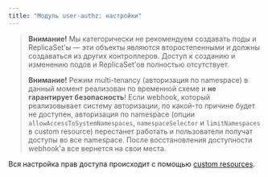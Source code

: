 ```yaml
---
title: "Модуль user-authz: настройки"
---
```


> **Внимание!** Мы категорически не рекомендуем создавать поды и ReplicaSet'ы — эти объекты являются второстепенными и должны создаваться из других контроллеров. Доступ к созданию и изменению подов и ReplicaSet'ов полностью отсутствует.
>
> **Внимание!** Режим multi-tenancy (авторизация по namespace) в данный момент реализован по временной схеме и **не гарантирует безопасность**! Если webhook, который реализовывает систему авторизации, по какой-то причине будет не доступен, авторизация по namespace (опции `allowAccessToSystemNamespaces`, `namespaceSelector` и `limitNamespaces` в custom resource) перестанет работать и пользователи получат доступы во все namespace. После восстановления доступности webhook'а все вернется на свои места.

Вся настройка прав доступа происходит с помощью [custom resources](cr.html).

<!-- SCHEMA -->
